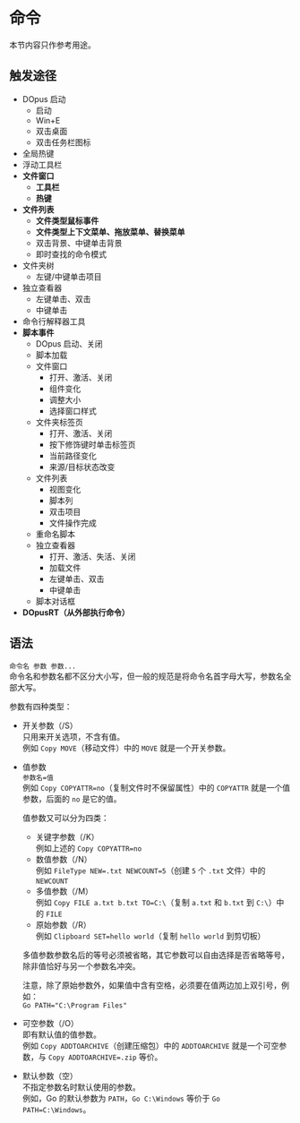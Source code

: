 # 命令
本节内容只作参考用途。

## 触发途径
- DOpus 启动
    - 启动
    - Win+E
    - 双击桌面
    - 双击任务栏图标
- 全局热键
- 浮动工具栏
- **文件窗口**
    - **工具栏**
    - **热键**
- **文件列表**
    - **文件类型鼠标事件**
    - **文件类型上下文菜单、拖放菜单、替换菜单**
    - 双击背景、中键单击背景
    - 即时查找的命令模式
- 文件夹树
    - 左键/中键单击项目
- 独立查看器
    - 左键单击、双击
    - 中键单击
- 命令行解释器工具
- **脚本事件**
    - DOpus 启动、关闭
    - 脚本加载
    - 文件窗口
        - 打开、激活、关闭
        - 组件变化
        - 调整大小
        - 选择窗口样式
    - 文件夹标签页
        - 打开、激活、关闭
        - 按下修饰键时单击标签页
        - 当前路径变化
        - 来源/目标状态改变
    - 文件列表
        - 视图变化
        - 脚本列
        - 双击项目
        - 文件操作完成
    - 重命名脚本
    - 独立查看器
        - 打开、激活、失活、关闭
        - 加载文件
        - 左键单击、双击
        - 中键单击
    - 脚本对话框
- **DOpusRT（从外部执行命令）**

## 语法
`命令名 参数 参数...`  
命令名和参数名都不区分大小写，但一般的规范是将命令名首字母大写，参数名全部大写。

参数有四种类型：
- 开关参数（/S）  
    只用来开关选项，不含有值。  
    例如 `Copy MOVE`（移动文件）中的 `MOVE` 就是一个开关参数。
- 值参数  
    `参数名=值`  
    例如 `Copy COPYATTR=no`（复制文件时不保留属性）中的 `COPYATTR` 就是一个值参数，后面的 `no` 是它的值。

    值参数又可以分为四类：
    - 关键字参数（/K）  
        例如上述的 `Copy COPYATTR=no`
    - 数值参数（/N）  
        例如 `FileType NEW=.txt NEWCOUNT=5`（创建 `5` 个 `.txt` 文件）中的 `NEWCOUNT`
    - 多值参数（/M）  
        例如 `Copy FILE a.txt b.txt TO=C:\`（复制 `a.txt` 和 `b.txt` 到 `C:\`）中的 `FILE`
    - 原始参数（/R）  
        例如 `Clipboard SET=hello world`（复制 `hello world` 到剪切板）
    
    多值参数参数名后的等号必须被省略，其它参数可以自由选择是否省略等号，除非值恰好与另一个参数名冲突。

    注意，除了原始参数外，如果值中含有空格，必须要在值两边加上双引号，例如：  
    `Go PATH="C:\Program Files"`
- 可空参数（/O）  
    即有默认值的值参数。  
    例如 `Copy ADDTOARCHIVE`（创建压缩包）中的 `ADDTOARCHIVE` 就是一个可空参数，与 `Copy ADDTOARCHIVE=.zip` 等价。
- 默认参数（空）  
    不指定参数名时默认使用的参数。  
    例如，Go 的默认参数为 `PATH`，`Go C:\Windows` 等价于 `Go PATH=C:\Windows`。